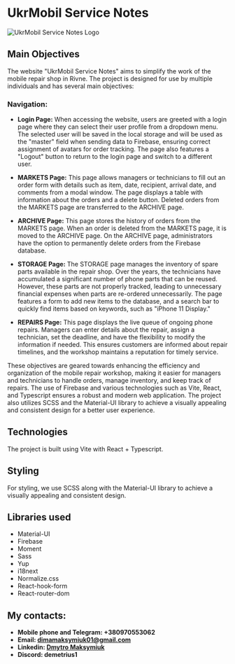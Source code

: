 # UkrMobil Service Notes

![UkrMobil Service Notes Logo](https://ukr-mobil.com/image/catalog/logo.png)

## Main Objectives

The website "UkrMobil Service Notes" aims to simplify the work of the mobile repair shop in Rivne. The project is designed for use by multiple individuals and has several main objectives:

### Navigation:

- **Login Page:** When accessing the website, users are greeted with a login page where they can select their user profile from a dropdown menu. The selected user will be saved in the local storage and will be used as the "master" field when sending data to Firebase, ensuring correct assignment of avatars for order tracking. The page also features a "Logout" button to return to the login page and switch to a different user.

- **MARKETS Page:** This page allows managers or technicians to fill out an order form with details such as item, date, recipient, arrival date, and comments from a modal window. The page displays a table with information about the orders and a delete button. Deleted orders from the MARKETS page are transferred to the ARCHIVE page.

- **ARCHIVE Page:** This page stores the history of orders from the MARKETS page. When an order is deleted from the MARKETS page, it is moved to the ARCHIVE page. On the ARCHIVE page, administrators have the option to permanently delete orders from the Firebase database.

- **STORAGE Page:** The STORAGE page manages the inventory of spare parts available in the repair shop. Over the years, the technicians have accumulated a significant number of phone parts that can be reused. However, these parts are not properly tracked, leading to unnecessary financial expenses when parts are re-ordered unnecessarily. The page features a form to add new items to the database, and a search bar to quickly find items based on keywords, such as "iPhone 11 Display."

- **REPAIRS Page:** This page displays the live queue of ongoing phone repairs. Managers can enter details about the repair, assign a technician, set the deadline, and have the flexibility to modify the information if needed. This ensures customers are informed about repair timelines, and the workshop maintains a reputation for timely service.

These objectives are geared towards enhancing the efficiency and organization of the mobile repair workshop, making it easier for managers and technicians to handle orders, manage inventory, and keep track of repairs. The use of Firebase and various technologies such as Vite, React, and Typescript ensures a robust and modern web application. The project also utilizes SCSS and the Material-UI library to achieve a visually appealing and consistent design for a better user experience.

## Technologies

The project is built using Vite with React + Typescript.

## Styling

For styling, we use SCSS along with the Material-UI library to achieve a visually appealing and consistent design.

## Libraries used

- Material-UI
- Firebase
- Moment
- Sass
- Yup
- i18next
- Normalize.css
- React-hook-form
- React-router-dom

## My contacts:

  - **Mobile phone and Telegram: +380970553062**
  - **Email: dimamaksymiuk01@gmail.com**
  - **Linkedin: [Dmytro Maksymiuk](https://www.linkedin.com/in/dmytro-maksymiuk-091645252/)**
  - **Discord: demetrius1**
